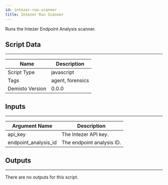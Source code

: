 ```yaml
---
id: intezer-run-scanner
title: Intezer Run Scanner
---
```


Runs the Intezer Endpoint Analysis scanner.
## Script Data
---

| **Name** | **Description** |
| --- | --- |
| Script Type | javascript |
| Tags | agent, forensics |
| Demisto Version | 0.0.0 |

## Inputs
---

| **Argument Name** | **Description** |
| --- | --- |
| api_key | The Intezer API key.  |
| endpoint_analysis_id | The endpoint analysis ID. |

## Outputs
---
There are no outputs for this script.
